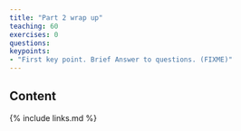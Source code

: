 ```yaml
---
title: "Part 2 wrap up"
teaching: 60
exercises: 0
questions:
keypoints:
- "First key point. Brief Answer to questions. (FIXME)"
---
```




## Content

{% include links.md %}

